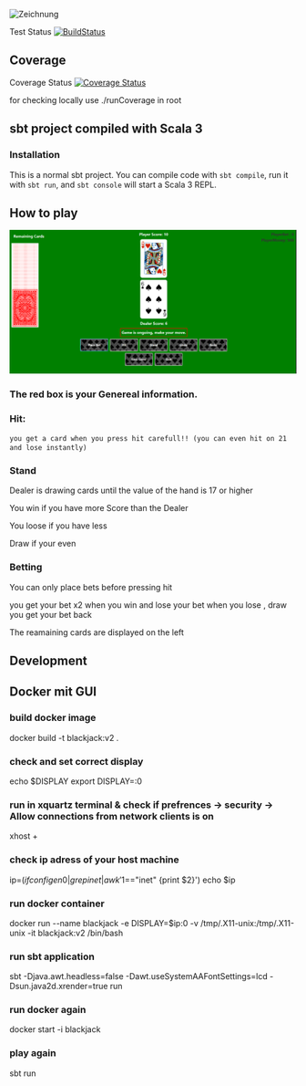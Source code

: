 
![Zeichnung](https://github.com/EugeniusE/BlackJack/assets/118937027/7e714177-a3fe-4244-a607-18e91f327393)


Test Status
[![BuildStatus](https://github.com/EugeniusE/BlackJack/actions/workflows/scala.yml/badge.svg)](https://github.com/EugeniusE/BlackJack/actions/workflows/scala.yml)
## Coverage 

Coverage Status [![Coverage Status](https://coveralls.io/repos/github/EugeniusE/BlackJack/badge.svg?branch=main)](https://coveralls.io/github/EugeniusE/BlackJack?branch=main)

for checking locally use ./runCoverage in root 

## sbt project compiled with Scala 3

### Installation

This is a normal sbt project. You can compile code with `sbt compile`, run it with `sbt run`, and `sbt console` will start a Scala 3 REPL.

## How to play

![Zeichnung](src/main/scala/resources/GUI.png)

### The red box is your Genereal information.

### Hit:
    you get a card when you press hit carefull!! (you can even hit on 21 and lose instantly)

### Stand

Dealer is drawing cards until the value of the hand is 17 or higher

You win if you have more Score than the Dealer 

You loose if you have less

Draw if your even 

### Betting

You can only place bets before pressing hit

you get your bet x2 when you win and lose your bet when you lose , draw you get your bet back

The reamaining cards are displayed on the left 


## Development


## Docker mit GUI
### build docker image
docker build -t blackjack:v2 .

### check and set correct display
echo $DISPLAY
export DISPLAY=:0

### run in xquartz terminal & check if prefrences -> security -> Allow connections from network clients is on
xhost +

### check ip adress of your host machine
ip=$(ifconfig en0 | grep inet | awk '$1=="inet" {print $2}')
echo $ip

### run docker container
docker run --name blackjack -e DISPLAY=$ip:0 -v /tmp/.X11-unix:/tmp/.X11-unix -it blackjack:v2 /bin/bash

### run sbt application
sbt -Djava.awt.headless=false -Dawt.useSystemAAFontSettings=lcd -Dsun.java2d.xrender=true run

### run docker again 
docker start -i blackjack

### play again
sbt run
